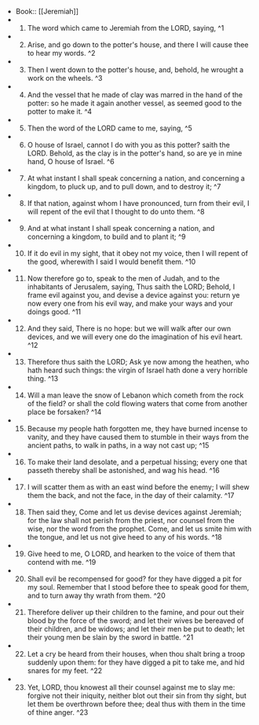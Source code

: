 - Book:: [[Jeremiah]]
- 1. The word which came to Jeremiah from the LORD, saying, ^1
- 2. Arise, and go down to the potter's house, and there I will cause thee to hear my words. ^2
- 3. Then I went down to the potter's house, and, behold, he wrought a work on the wheels. ^3
- 4. And the vessel that he made of clay was marred in the hand of the potter: so he made it again another vessel, as seemed good to the potter to make it. ^4
- 5. Then the word of the LORD came to me, saying, ^5
- 6. O house of Israel, cannot I do with you as this potter? saith the LORD. Behold, as the clay is in the potter's hand, so are ye in mine hand, O house of Israel. ^6
- 7. At what instant I shall speak concerning a nation, and concerning a kingdom, to pluck up, and to pull down, and to destroy it; ^7
- 8. If that nation, against whom I have pronounced, turn from their evil, I will repent of the evil that I thought to do unto them. ^8
- 9. And at what instant I shall speak concerning a nation, and concerning a kingdom, to build and to plant it; ^9
- 10. If it do evil in my sight, that it obey not my voice, then I will repent of the good, wherewith I said I would benefit them. ^10
- 11. Now therefore go to, speak to the men of Judah, and to the inhabitants of Jerusalem, saying, Thus saith the LORD; Behold, I frame evil against you, and devise a device against you: return ye now every one from his evil way, and make your ways and your doings good. ^11
- 12. And they said, There is no hope: but we will walk after our own devices, and we will every one do the imagination of his evil heart. ^12
- 13. Therefore thus saith the LORD; Ask ye now among the heathen, who hath heard such things: the virgin of Israel hath done a very horrible thing. ^13
- 14. Will a man leave the snow of Lebanon which cometh from the rock of the field? or shall the cold flowing waters that come from another place be forsaken? ^14
- 15. Because my people hath forgotten me, they have burned incense to vanity, and they have caused them to stumble in their ways from the ancient paths, to walk in paths, in a way not cast up; ^15
- 16. To make their land desolate, and a perpetual hissing; every one that passeth thereby shall be astonished, and wag his head. ^16
- 17. I will scatter them as with an east wind before the enemy; I will shew them the back, and not the face, in the day of their calamity. ^17
- 18. Then said they, Come and let us devise devices against Jeremiah; for the law shall not perish from the priest, nor counsel from the wise, nor the word from the prophet. Come, and let us smite him with the tongue, and let us not give heed to any of his words. ^18
- 19. Give heed to me, O LORD, and hearken to the voice of them that contend with me. ^19
- 20. Shall evil be recompensed for good? for they have digged a pit for my soul. Remember that I stood before thee to speak good for them, and to turn away thy wrath from them. ^20
- 21. Therefore deliver up their children to the famine, and pour out their blood by the force of the sword; and let their wives be bereaved of their children, and be widows; and let their men be put to death; let their young men be slain by the sword in battle. ^21
- 22. Let a cry be heard from their houses, when thou shalt bring a troop suddenly upon them: for they have digged a pit to take me, and hid snares for my feet. ^22
- 23. Yet, LORD, thou knowest all their counsel against me to slay me: forgive not their iniquity, neither blot out their sin from thy sight, but let them be overthrown before thee; deal thus with them in the time of thine anger. ^23
